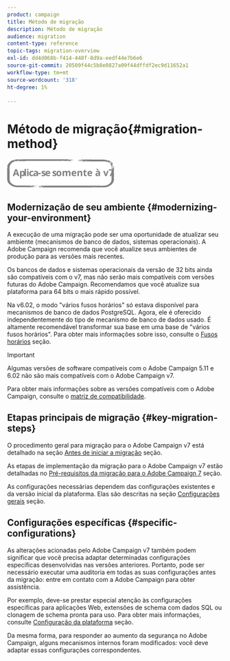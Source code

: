 ```yaml
---
product: campaign
title: Método de migração
description: Método de migração
audience: migration
content-type: reference
topic-tags: migration-overview
exl-id: dd4d068b-f414-448f-8d9a-eedf44e7b6e6
source-git-commit: 20509f44c5b8e0827a09f44dffdf2ec9d11652a1
workflow-type: tm+mt
source-wordcount: '318'
ht-degree: 1%

---
```


# Método de migração{#migration-method}

![](../../assets/v7-only.svg)

## Modernização de seu ambiente {#modernizing-your-environment}

A execução de uma migração pode ser uma oportunidade de atualizar seu ambiente (mecanismos de banco de dados, sistemas operacionais). A Adobe Campaign recomenda que você atualize seus ambientes de produção para as versões mais recentes.

Os bancos de dados e sistemas operacionais da versão de 32 bits ainda são compatíveis com o v7, mas não serão mais compatíveis com versões futuras do Adobe Campaign. Recomendamos que você atualize sua plataforma para 64 bits o mais rápido possível.

Na v6.02, o modo &quot;vários fusos horários&quot; só estava disponível para mecanismos de banco de dados PostgreSQL. Agora, ele é oferecido independentemente do tipo de mecanismo de banco de dados usado. É altamente recomendável transformar sua base em uma base de &quot;vários fusos horários&quot;. Para obter mais informações sobre isso, consulte o [Fusos horários](../../migration/using/general-configurations.md#time-zones) seção.

>[!IMPORTANT]
>
>Algumas versões de software compatíveis com o Adobe Campaign 5.11 e 6.02 não são mais compatíveis com o Adobe Campaign v7.
>
>Para obter mais informações sobre as versões compatíveis com o Adobe Campaign, consulte o [matriz de compatibilidade](../../rn/using/compatibility-matrix.md).

## Etapas principais de migração {#key-migration-steps}

O procedimento geral para migração para o Adobe Campaign v7 está detalhado na seção [Antes de iniciar a migração](../../migration/using/before-starting-migration.md) seção.

As etapas de implementação da migração para o Adobe Campaign v7 estão detalhadas no [Pré-requisitos da migração para o Adobe Campaign 7](../../migration/using/prerequisites-for-migration-to-adobe-campaign-7.md) seção.

As configurações necessárias dependem das configurações existentes e da versão inicial da plataforma. Elas são descritas na seção [Configurações gerais](../../migration/using/general-configurations.md) seção.

## Configurações específicas {#specific-configurations}

As alterações acionadas pelo Adobe Campaign v7 também podem significar que você precisa adaptar determinadas configurações específicas desenvolvidas nas versões anteriores. Portanto, pode ser necessário executar uma auditoria em todas as suas configurações antes da migração: entre em contato com a Adobe Campaign para obter assistência.

Por exemplo, deve-se prestar especial atenção às configurações específicas para aplicações Web, extensões de schema com dados SQL ou clonagem de schema pronta para uso. Para obter mais informações, consulte [Configuração da plataforma](../../migration/using/configuring-your-platform.md) seção.

Da mesma forma, para responder ao aumento da segurança no Adobe Campaign, alguns mecanismos internos foram modificados: você deve adaptar essas configurações correspondentes.
